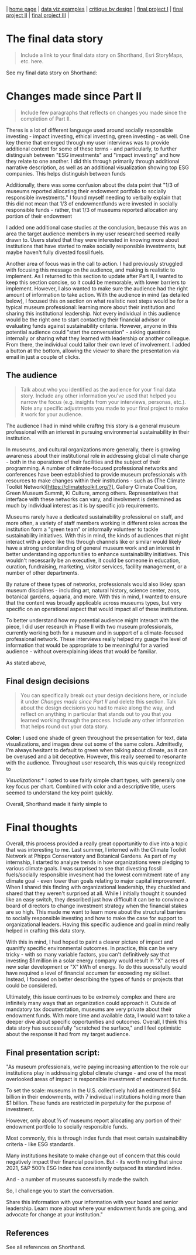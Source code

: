 | [home page](https://cmustudent.github.io/tswd-portfolio-templates/) | [data viz examples](dataviz-examples) | [critique by design](critique-by-design) | [final project I](final-project-part-one) | [final project II](final-project-part-two) | [final project III](final-project-part-three) |

# The final data story
> Include a link to your final data story on Shorthand, Esri StoryMaps, etc. here. 

See my final data story on Shorthand: 

# Changes made since Part II
> Include few paragraphs that reflects on changes you made since the completion of Part II. 

Theres is a lot of different language used around socially responsible investing - impact investing, ethical investing, green investing - as well. One key theme that emerged through my user interviews was to provide additional context for some of these terms - and particularly, to further distinguish between "ESG investments" and "impact investing" and how they relate to one another. I did this through primarily through additional narrative description, as well as an additional visualization showing top ESG companies. This helps distinguish between funds 
 
Additionally, there was some confusion about the data point that "1/3 of museums reported allocating their endowment portfolio to socially responsible investments." I found myself needing to verbally explain that this did not mean that 1/3 of endowmentfunds were invested in socially responsible funds - rather, that 1/3 of museums reported allocation any portion of their endowment 

I added one  additional case studies at the conclusion, because this was an area the target audience members in my user researched seemed really drawn to. Users stated that they were interested in knowing more about institutions that have started to make socially responsible investments, but maybe haven't fully divested fossil fuels. 

Another area of focus was in the call to action. I had previously struggled with focusing this message on the audience, and making is realistic to implement. As I returned to this section to update after Part II, I wanted to keep this section concise, so it could be memorable, with lower barriers to implement. However, I also wanted to make sure the audience had the right amount of information to take action. With the audience in mind (as detailed below), I focused this on section on what realistic next steps would be for a typical museum professional: learning more about their institution and sharing this institutional leadership. Not every individual in this audience would be the right one to start contacting their financial advisor or evaluating funds against sustainability criteria. However, anyone in this potential audience could "start the conversation" - asking questions internally or sharing what they learned with leadership or another colleague. From there, the individual could tailor their own level of involvement.  I added a button at the bottom, allowing the viewer to share the presentation via email in just a couple of clicks. 

## The audience
> Talk about who you identified as the audience for your final data story.  Include any other information you've used that helped you narrow the focus (e.g. insights from your interviews, personas, etc.).  Note any specific adjustments you made to your final project to make it work for your audience.

The audience I had in mind while craftng this story is a general museum professional with an interest in pursuing environmental sustainability in their institution.

In museums, and cultural organizations more generally, there is growing awareness about their institutional role in addressing global climate change - both in the operations of their facilities and the subject of their programming. A number of climate-focused professional networks and conferences have been establishied to provide museum professionals with resources to make changes within their institutions - such as (The Climate Toolkit Network)[https://climatetoolkit.org/?], Gallery Climate Coalition, Green Museum Summit, Ki Culture, among others. Representatives that interface with these networks can vary, and involvment is determined as much by individual interest as it is by specific job requirements.

Museums rarely have a dedicated sustainability professional on staff, and more often, a variety of staff members working in different roles across the institution form a "green team" or informally volunteer to tackle sustainability initiatives.  With this in mind, the kinds of audiences that might interact with a piece like this through channels like  or similar would likely have a strong understanding of general museum work and an interest in better understanding opportunities to enhance sustainability initiatives. This wouldn't necessarily be an executive, it could be someone in education, curation, fundraising, marketing, visitor services, facility management, or a number of other departments.

By nature of these types of networks, professionals would also likley span museum disciplines - including art, natural history, science center, zoos, botanical gardens, aquaria, and more. With this in mind, I wanted to ensure that the content was broadly applicable across museums types, but very specific on an operational aspect that would impact all of these institutions. 

To better understand how my potential audience might interact with the piece, I did user research in Phase II with two museum professionals, currently working both for a museum and in support of a climate-focused professional network. These interviews really helped my guage the level of information that would be appropriate to be meaningful for a varied audience - without overexplaining ideas that would be familiar. 

As stated above, 

## Final design decisions
> You can specifically break out your design decisions here, or include it under *Changes made since Part II* and delete this section. Talk about the design decisions you had to make along the way, and reflect on anything in particular that stands out to you that you learned working through the process.  Include any other information that helps round out your data story. 

**Color:** I used one shade of green throughout the presentation for text, data visualizations, and images drew out some of the same colors. Admittedly, I'm always hesitant to default to green when talking about climate, as it can be overused and a bit deceptive. However, this really seemed to resonante with the audience. Throughout user research, this was quickly recognized to 

*Visualizations:** I opted to use fairly simple chart types, with generally one key focus per chart. Combined with color and a descriptive title, users seemed to understand the key point quickly. 

Overall, Shorthand made it fairly simple to 


# Final thoughts
Overall, this process provided a really great opportunitiy to dive into a topic that was interesting to me. Last summer, I interned with the Climate Toolkit Network at Phipps Conservatory and Botanical Gardens. As part of my internship, I started to analyze trends in how organizations were pledging to various climate goals. I was surprised to see that divesting fossil fuels/socially responsible invesment had the lowest commitment rate of any climate goal - even lower than goals relating to major capital improvement. When I shared this finding with organizational leadership, they chuckled and shared that they weren't surprised at all. While I initially thought it sounded like an easy switch, they described just how difficult it can be to convince a board of directors to change investment strategy when the financial stakes are so high. This made me want to learn more about the structural barriers to socially responsible investing and how to make the case for support to organizational leaders. Having this specific audience and goal in mind really helped in crafting this data story.

With this in mind, I had hoped to paint a clearer picture of impact and quanitfy specific environmental outcomes. In practice, this can be very tricky - with so many variable factors, you can't definitively say that investing $1 million in a solar energy company would result in "X" acres of new solar development or "X" kWh of energy. To do this sucessfully would have required a level of financial accumen far exceeding my skillset. Instead, I focused on better describing the types of funds or projects that could be considered.

Ultimately, this issue continues to be extremely complex and there are infinitely many ways that an organization could approach it. Outside of mandatory tax documentation, museums are very private about their endowment funds. With more time and available data, I would want to take a deeper dive about specific opportunities and outcomes. Overall, I think this data story has successfully "scratched the surface," and I feel optimistic about the response it had from my target audience. 

## Final presentation script: 

"As museum professionals, we’re paying increasing attention to the role our institutions play in addressing global climate change - and one of the most overlooked areas of impact is responsible investment of endowment funds. 

To set the scale: museums in the U.S. collectively hold an estimated $64 billion in their endowments, with 7 individual institutions holding more than $1 billion. These funds are restricted in perpetuity for the purpose of investment. 

However, only about ⅓ of museums report allocating any portion of their endowment portfolio to socially responsible funds.

Most commonly, this is through index funds that meet certain sustainability criteria - like ESG standards. 

Many institutions hesitate to make change out of concern that this could negatively impact their financial position. But - its worth noting that since 2021, S&P 500’s ESG Index has consistently outpaced its standard index. 

And - a number of museums successfully made the switch. 

So, I challenge you to start the conversation. 

Share this information with your information with your board and senior leadership. Learn more about where your endowment funds are going, and advocate for change at your institution."



## References
See all references on Shorthand. 

